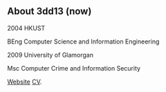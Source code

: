 About 3dd13 (now)
---------

2004 HKUST

BEng Computer Science and Information Engineering


2009 University of Glamorgan

Msc Computer Crime and Information Security

[Website](http://3dd13.me "Eddie Lau")  [CV](/docs/eddie_lau_cv_resume.pdf "Eddie Lau CV").